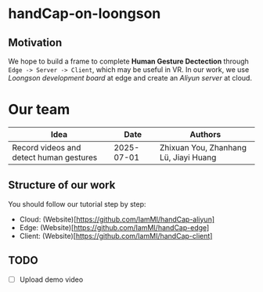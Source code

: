 # handCap-on-loongson

## Motivation
We hope to build a frame to complete **Human Gesture Dectection** through `Edge -> Server -> Client`, which may be useful in VR. In our work, we use *Loongson development board* at edge and create an *Aliyun server* at cloud.

# Our team
| **Idea**                               |  **Date**   | **Authors**                         |
|----------------------------------------|------------|--------------------------------------|
| Record videos and detect human gestures |   2025-07-01 |  Zhixuan You, Zhanhang Lü, Jiayi Huang |

## Structure of our work
You should follow our tutorial step by step:
- Cloud: (Website)[https://github.com/IamMI/handCap-aliyun]
- Edge: (Website)[https://github.com/IamMI/handCap-edge]
- Client: (Website)[https://github.com/IamMI/handCap-client]

## TODO
- [ ] Upload demo video

